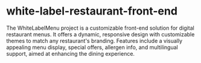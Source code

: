 # white-label-restaurant-front-end
 The WhiteLabelMenu project is a customizable front-end solution for digital restaurant menus. It offers a dynamic, responsive design with customizable themes to match any restaurant's branding. Features include a visually appealing menu display, special offers, allergen info, and multilingual support, aimed at enhancing the dining experience.
